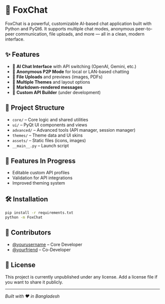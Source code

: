 
# 🦊 FoxChat

FoxChat is a powerful, customizable AI-based chat application built with Python and PyQt6. It supports multiple chat modes, anonymous peer-to-peer communication, file uploads, and more — all in a clean, modern interface.

## ✨ Features

- 🔹 **AI Chat Interface** with API switching (OpenAI, Gemini, etc.)
- 🔹 **Anonymous P2P Mode** for local or LAN-based chatting
- 🔹 **File Uploads** and previews (images, PDFs)
- 🔹 **Multiple Themes** and layout options
- 🔹 **Markdown-rendered messages**
- 🔹 **Custom API Builder** (under development)

## 📂 Project Structure

- `core/` – Core logic and shared utilities
- `ui/` – PyQt UI components and views
- `advanced/` – Advanced tools (API manager, session manager)
- `themes/` – Theme data and UI skins
- `assets/` – Static files (icons, images)
- `__main__.py` – Launch script

## 🚧 Features In Progress

- Editable custom API profiles
- Validation for API integrations
- Improved theming system

## 🛠 Installation

```bash
pip install -r requirements.txt
python -m FoxChat
```

## 👥 Contributors

- [@yourusername](https://github.com/yourusername) – Core Developer  
- [@yourfriend](https://github.com/yourfriend) – Co-Developer

## 📜 License

This project is currently unpublished under any license. Add a license file if you want to share it publicly.

---
*Built with ❤️ in Bangladesh*
